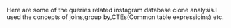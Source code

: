 Here are some of the queries related instagram database clone analysis.I used the concepts of joins,group by,CTEs(Common table expressioins) etc.
